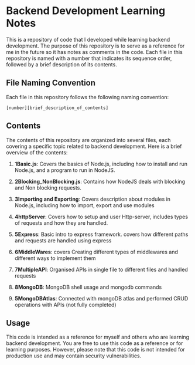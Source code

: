 # Backend Development Learning Notes

This is a repository of code that I developed while learning backend development. The purpose of this repository is to serve as a reference for me in the future so it has notes as comments in the code. Each file in this repository is named with a number that indicates its sequence order, followed by a brief description of its contents.

## File Naming Convention

Each file in this repository follows the following naming convention:

```
[number][brief_description_of_contents]
```

## Contents

The contents of this repository are organized into several files, each covering a specific topic related to backend development. Here is a brief overview of the contents:

1. **1Basic.js**: Covers the basics of Node.js, including how to install and run Node.js, and a program to run in NodeJS.

2. **2Blocking_NonBlocking.js**: Contains how NodeJS deals with blocking and Non blocking requests.

3. **3Importing and Exporting**: Covers description about modules in Node.js, including how to import, export and use modules

4. **4httpServer**: Covers how to setup and user Http-server, includes types of requests and how they are handled.

5. **5Express**: Basic intro to express framework. covers how different paths and requests are handled using express

6. **6MiddleWares**: covers Creating different types of middlewares and different ways to implement them

7. **7MultipleAPI**: Organised APIs in single file to different files and handled requests

8. **8MongoDB**: MongoDB shell usage and mongodb commands

9. **5MongoDBAtlas**: Connected with mongoDB atlas and performed CRUD operations with APIs (not fully completed)

## Usage

This code is intended as a reference for myself and others who are learning backend development. You are free to use this code as a reference or for learning purposes. However, please note that this code is not intended for production use and may contain security vulnerabilities.
